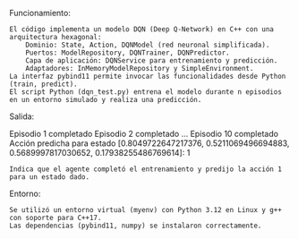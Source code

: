 Funcionamiento:

    El código implementa un modelo DQN (Deep Q-Network) en C++ con una arquitectura hexagonal:
        Dominio: State, Action, DQNModel (red neuronal simplificada).
        Puertos: ModelRepository, DQNTrainer, DQNPredictor.
        Capa de aplicación: DQNService para entrenamiento y predicción.
        Adaptadores: InMemoryModelRepository y SimpleEnvironment.
    La interfaz pybind11 permite invocar las funcionalidades desde Python (train, predict).
    El script Python (dqn_test.py) entrena el modelo durante n episodios en un entorno simulado y realiza una predicción.

Salida:

Episodio 1 completado
Episodio 2 completado
...
Episodio 10 completado
Acción predicha para estado [0.8049722647217376, 0.5211069496694883, 0.5689997817030652, 0.17938255486769614]: 1

    Indica que el agente completó el entrenamiento y predijo la acción 1 para un estado dado.

Entorno:

    Se utilizó un entorno virtual (myenv) con Python 3.12 en Linux y g++ con soporte para C++17.
    Las dependencias (pybind11, numpy) se instalaron correctamente.
